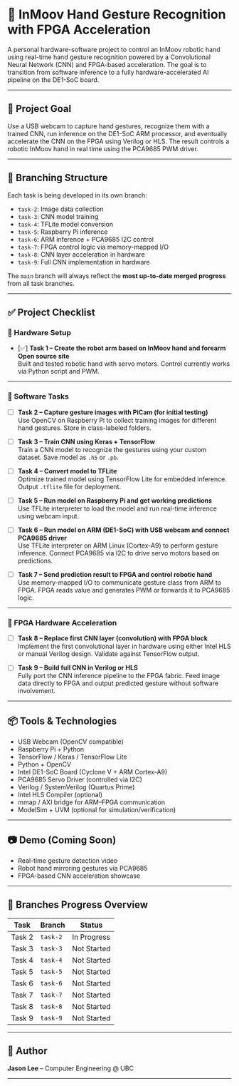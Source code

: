 # 🤖 InMoov Hand Gesture Recognition with FPGA Acceleration

A personal hardware-software project to control an InMoov robotic hand using real-time hand gesture recognition powered by a Convolutional Neural Network (CNN) and FPGA-based acceleration. The goal is to transition from software inference to a fully hardware-accelerated AI pipeline on the DE1-SoC board.

---

## 📌 Project Goal

Use a USB webcam to capture hand gestures, recognize them with a trained CNN, run inference on the DE1-SoC ARM processor, and eventually accelerate the CNN on the FPGA using Verilog or HLS. The result controls a robotic InMoov hand in real time using the PCA9685 PWM driver.

---

## 📁 Branching Structure

Each task is being developed in its own branch:
- `task-2`: Image data collection
- `task-3`: CNN model training
- `task-4`: TFLite model conversion
- `task-5`: Raspberry Pi inference
- `task-6`: ARM inference + PCA9685 I2C control
- `task-7`: FPGA control logic via memory-mapped I/O
- `task-8`: CNN layer acceleration in hardware
- `task-9`: Full CNN implementation in hardware

The `main` branch will always reflect the **most up-to-date merged progress** from all task branches.

---

## ✅ Project Checklist

### 👋 Hardware Setup
- [✅] **Task 1 – Create the robot arm based on InMoov hand and forearm Open source site**  
  Built and tested robotic hand with servo motors. Control currently works via Python script and PWM.

---

### 📸 Software Tasks
- [ ] **Task 2 – Capture gesture images with PiCam (for initial testing)**  
  Use OpenCV on Raspberry Pi to collect training images for different hand gestures. Store in class-labeled folders.

- [ ] **Task 3 – Train CNN using Keras + TensorFlow**  
  Train a CNN model to recognize the gestures using your custom dataset. Save model as `.h5` or `.pb`.

- [ ] **Task 4 – Convert model to TFLite**  
  Optimize trained model using TensorFlow Lite for embedded inference. Output `.tflite` file for deployment.

- [ ] **Task 5 – Run model on Raspberry Pi and get working predictions**  
  Use TFLite interpreter to load the model and run real-time inference using webcam input.

- [ ] **Task 6 – Run model on ARM (DE1-SoC) with USB webcam and connect PCA9685 driver**  
  Use TFLite interpreter on ARM Linux (Cortex-A9) to perform gesture inference. Connect PCA9685 via I2C to drive servo motors based on predictions.

- [ ] **Task 7 – Send prediction result to FPGA and control robotic hand**  
  Use memory-mapped I/O to communicate gesture class from ARM to FPGA. FPGA reads value and generates PWM or forwards it to PCA9685 logic.

---

### 🔧 FPGA Hardware Acceleration
- [ ] **Task 8 – Replace first CNN layer (convolution) with FPGA block**  
  Implement the first convolutional layer in hardware using either Intel HLS or manual Verilog design. Validate against TensorFlow output.

- [ ] **Task 9 – Build full CNN in Verilog or HLS**  
  Fully port the CNN inference pipeline to the FPGA fabric. Feed image data directly to FPGA and output predicted gesture without software involvement.

---

## 📦 Tools & Technologies

- USB Webcam (OpenCV compatible)
- Raspberry Pi + Python
- TensorFlow / Keras / TensorFlow Lite
- Python + OpenCV
- Intel DE1-SoC Board (Cyclone V + ARM Cortex-A9)
- PCA9685 Servo Driver (controlled via I2C)
- Verilog / SystemVerilog (Quartus Prime)
- Intel HLS Compiler (optional)
- mmap / AXI bridge for ARM–FPGA communication
- ModelSim + UVM (optional for simulation/verification)

---

## 📷 Demo (Coming Soon)
- Real-time gesture detection video
- Robot hand mirroring gestures via PCA9685
- FPGA-based CNN acceleration showcase

---

## 📂 Branches Progress Overview

| Task | Branch | Status |
|------|--------|--------|
| Task 2 | `task-2` | In Progress |
| Task 3 | `task-3` | Not Started |
| Task 4 | `task-4` | Not Started |
| Task 5 | `task-5` | Not Started |
| Task 6 | `task-6` | Not Started |
| Task 7 | `task-7` | Not Started |
| Task 8 | `task-8` | Not Started |
| Task 9 | `task-9` | Not Started |

---

## 🚀 Author

**Jason Lee** – Computer Engineering @ UBC  

---

